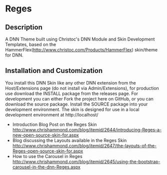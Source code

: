 Reges
==========

Description
-----------
A DNN Theme built using Christoc's DNN Module and Skin Development Templates, based on the HammerFlex(http://www.christoc.com/Products/HammerFlex) skin/theme for DNN.

Installation and Customization
------------------------------
You install this DNN Skin like any other DNN extension from the Host/Extensions page (do not install via Admin/Extensions), for production use download the INSTALL package from the releases page. For development you can either Fork the project here on GitHub, or you can download the source package. Install the SOURCE package into your development environment. The skin is designed for use in a local development environment at http://localhost/ 

* Introduction Blog Post on the Reges Skin http://www.chrishammond.com/blog/itemid/2644/introducing-Reges-a-new-open-source-skin-for.aspx
* Blog discussing the Layouts available in the Reges Skin http://www.chrishammond.com/blog/itemid/2647/the-layouts-of-the-Reges-open-source-skin-for.aspx
* How to use the Carousel in Reges http://www.chrishammond.com/blog/itemid/2645/using-the-bootstrap-carousel-in-the-dnn-Reges.aspx
